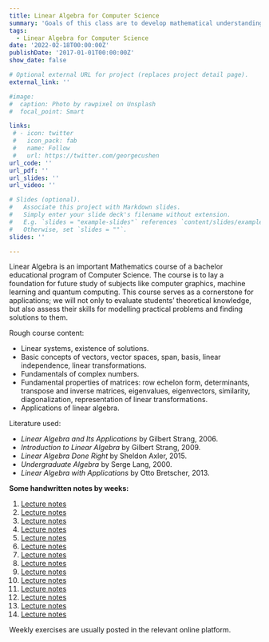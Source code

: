 ```yaml
---
title: Linear Algebra for Computer Science
summary: 'Goals of this class are to develop mathematical understanding of basic concepts and techniques from linear algebra that will be required in later courses. These include studying linear systems of equations, understanding fundamental properties of matrices, comprehending notions of a vector, a vector space and linear transformation as well as understanding basics of complex numbers.'
tags:
  - Linear Algebra for Computer Science
date: '2022-02-18T00:00:00Z'
publishDate: '2017-01-01T00:00:00Z'
show_date: false

# Optional external URL for project (replaces project detail page).
external_link: ''

#image:
#  caption: Photo by rawpixel on Unsplash
#  focal_point: Smart

links:
 # - icon: twitter
 #   icon_pack: fab
 #   name: Follow
 #   url: https://twitter.com/georgecushen
url_code: ''
url_pdf: ''
url_slides: ''
url_video: ''

# Slides (optional).
#   Associate this project with Markdown slides.
#   Simply enter your slide deck's filename without extension.
#   E.g. `slides = "example-slides"` references `content/slides/example-slides.md`.
#   Otherwise, set `slides = ""`.
slides: ''

---
```

Linear Algebra is an important Mathematics course of a bachelor educational program of Computer Science. The course is to lay a foundation for future study of subjects like computer graphics, machine learning and quantum computing. This course serves as a cornerstone for applications; we will not only to evaluate students’ theoretical knowledge, but also assess their skills for modelling practical problems and finding solutions to them.

Rough course content:

- Linear systems, existence of solutions.
-	Basic concepts of vectors, vector spaces, span, basis, linear independence, linear transformations.
-	Fundamentals of complex numbers.
-	Fundamental properties of matrices: row echelon form, determinants, transpose and inverse matrices, eigenvalues, eigenvectors, similarity, diagonalization, representation of linear transformations.
-	Applications of linear algebra.

Literature used:

- <i>Linear Algebra and Its Applications</i> by Gilbert Strang, 2006.
- <i>Introduction to Linear Algebra</i> by Gilbert Strang, 2009.
- <i>Linear Algebra Done Right</i> by Sheldon Axler, 2015.
- <i>Undergraduate Algebra</i> by Serge Lang, 2000.
- <i>Linear Algebra with Applications</i> by Otto Bretscher, 2013.

**Some handwritten notes by weeks:**

 1) <a href="/uploads/LACS/Lecture_1.pdf">Lecture notes</a>  
 2) <a href="/uploads/LACS/Lecture_2.pdf">Lecture notes</a>
 3) <a href="/uploads/LACS/Lecture_3.pdf">Lecture notes</a> 
 4) <a href="/uploads/LACS/Lecture_4.pdf">Lecture notes</a>
 5) <a href="/uploads/LACS/Lecture_5.pdf">Lecture notes</a> 
 6) <a href="/uploads/LACS/Lecture_6.pdf">Lecture notes</a>
 7) <a href="/uploads/LACS/Lecture_7.pdf">Lecture notes</a> 
 8) <a href="/uploads/LACS/Lecture_8.pdf">Lecture notes</a>
 9) <a href="/uploads/LACS/Lecture_9.pdf">Lecture notes</a> 
 10) <a href="/uploads/LACS/Lecture_10.pdf">Lecture notes</a>
 11) <a href="/uploads/LACS/Lecture_11.pdf">Lecture notes</a> 
 12) <a href="/uploads/LACS/Lecture_12.pdf">Lecture notes</a>
 13) <a href="/uploads/LACS/Lecture_13.pdf">Lecture notes</a> 
 14) <a href="/uploads/LACS/Lecture_14.pdf">Lecture notes</a>

Weekly exercises are usually posted in the relevant online platform.


